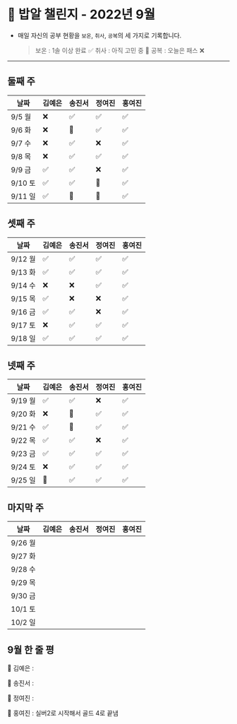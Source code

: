 # 🍚 밥알 챌린지 - 2022년 9월
- 매일 자신의 공부 현황을 `보온`, `취사`, `공복`의 세 가지로 기록합니다.
    
    > 보온 : 1솔 이상 완료 ✅
    취사 : 아직 고민 중 🤔
    공복 : 오늘은 패스 ❌
---

## 둘째 주
**날짜**|김예은|송진서|정여진|홍여진
---|---|---|---|---
9/5 월|❌ |✅  | ✅| ✅
9/6 화|❌ |🤔  | ✅|✅ 
9/7 수|❌ |✅  | ❌| ✅
9/8 목|❌ |✅  | ✅| ✅
9/9 금|✅ |✅  | ❌| ✅
9/10 토|✅ |✅  | 🤔| ✅
9/11 일|✅ |🤔  | 🤔| ✅


## 셋째 주
**날짜**|김예은|송진서|정여진|홍여진
---|---|---|---|---
9/12 월|✅ |✅  |✅| ✅
9/13 화|✅ |✅  |✅| ✅
9/14 수|❌ |❌  |✅| ✅
9/15 목|✅ |❌  |❌| ✅
9/16 금|✅ |✅  |❌| ✅
9/17 토|❌ |✅  |✅| ✅
9/18 일|✅ |✅  |✅| ✅


## 넷째 주
**날짜**|김예은|송진서|정여진|홍여진
---|---|---|---|---
9/19 월|✅ |✅  |❌| ✅
9/20 화|❌ |🤔  |✅| ✅
9/21 수|✅ |🤔  |✅| ✅
9/22 목|✅ |✅  |❌| ✅
9/23 금|✅ | ✅ |✅| ✅
9/24 토|❌ |✅  |✅| ✅
9/25 일|🤔 |✅  |✅| ✅

## 마지막 주
**날짜**|김예은|송진서|정여진|홍여진
---|---|---|---|---
9/26 월| |  || 
9/27 화| |  || 
9/28 수| |  || 
9/29 목| |  || 
9/30 금| |  || 
10/1 토| |  || 
10/2 일| |  || 

## 9월 한 줄 평
🍚 김예은 : 

🍚 송진서 : 

🍚 정여진 : 

🍚 홍여진 : 실버2로 시작해서 골드 4로 끝냄
